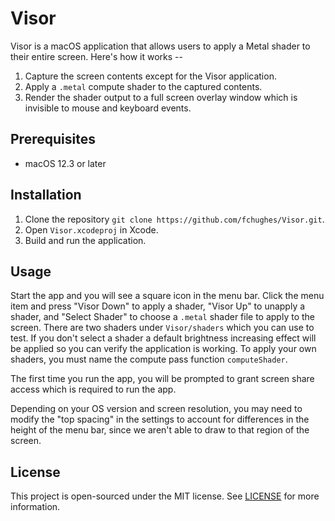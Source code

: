 # Visor

Visor is a macOS application that allows users to apply a Metal shader to their entire screen. Here's how it works -- 
1. Capture the screen contents except for the Visor application.
2. Apply a `.metal` compute shader to the captured contents.
3. Render the shader output to a full screen overlay window which is invisible to mouse and keyboard events.


## Prerequisites
- macOS 12.3 or later

## Installation
1. Clone the repository `git clone https://github.com/fchughes/Visor.git`.
2. Open `Visor.xcodeproj` in Xcode.
3. Build and run the application.

## Usage
Start the app and you will see a square icon in the menu bar. Click the menu item and press "Visor Down" to apply a shader, "Visor Up" to unapply a shader, and "Select Shader" to choose a `.metal` shader file to apply to the screen. There are two shaders under `Visor/shaders` which you can use to test. If you don't select a shader a default brightness increasing effect will be applied so you can verify the application is working. To apply your own shaders, you must name the compute pass function `computeShader`.

The first time you run the app, you will be prompted to grant screen share access which is required to run the app.

Depending on your OS version and screen resolution, you may need to modify the "top spacing" in the settings to account for differences in the height of the menu bar, since we aren't able to draw to that region of the screen. 


## License
This project is open-sourced under the MIT license. See [LICENSE](LICENSE) for more information.
